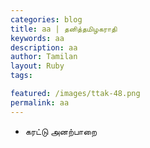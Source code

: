 ```yaml
---  
categories: blog  
title: aa | தனித்தமிழகராதி
keywords: aa
description: aa 
author: Tamilan  
layout: Ruby  
tags:  

featured: /images/ttak-48.png  
permalink: aa
---  
```


- கரட்டு அனற்பாறை  
